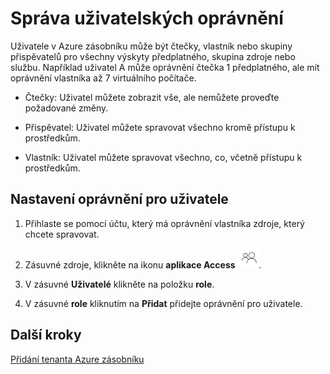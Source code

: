 <properties
    pageTitle="Správa oprávnění k prostředkům za uživatele ve vrstvě Azure (Správce služby a klienta) | Microsoft Azure"
    description="Jako správce služby nebo klienta Naučte se spravovat oprávnění k prostředkům za uživatele."
    services="azure-stack"
    documentationCenter=""
    authors="ErikjeMS"
    manager="byronr"
    editor=""/>

<tags
    ms.service="azure-stack"
    ms.workload="na"
    ms.tgt_pltfrm="na"
    ms.devlang="na"
    ms.topic="article"
    ms.date="09/26/2016"
    ms.author="erikje"/>

# <a name="manage-user-permissions"></a>Správa uživatelských oprávnění

Uživatele v Azure zásobníku může být čtečky, vlastník nebo skupiny přispěvatelů pro všechny výskyty předplatného, skupina zdroje nebo službu. Například uživatel A může oprávnění čtečka 1 předplatného, ale mít oprávnění vlastníka až 7 virtuálního počítače.

-   Čtečky: Uživatel můžete zobrazit vše, ale nemůžete proveďte požadované změny.

-   Přispěvatel: Uživatel můžete spravovat všechno kromě přístupu k prostředkům.

-   Vlastník: Uživatel můžete spravovat všechno, co, včetně přístupu k prostředkům.


## <a name="set-access-permissions-for-a-user"></a>Nastavení oprávnění pro uživatele

1.  Přihlaste se pomocí účtu, který má oprávnění vlastníka zdroje, který chcete spravovat.

2.  Zásuvné zdroje, klikněte na ikonu **aplikace Access** ![](media/azure-stack-manage-permissions/image1.png).

3.  V zásuvné **Uživatelé** klikněte na položku **role**.

4.  V zásuvné **role** kliknutím na **Přidat** přidejte oprávnění pro uživatele.

## <a name="next-steps"></a>Další kroky

[Přidání tenanta Azure zásobníku](azure-stack-add-new-user-aad.md)
